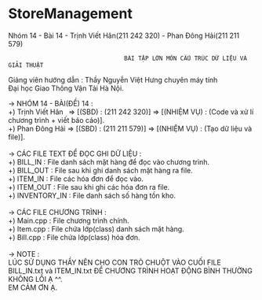 # StoreManagement
Nhóm 14 - Bài 14 - Trịnh Viết Hân(211 242 320) - Phan Đông Hải(211 211 579)

                                     BÀI TẬP LỚN MÔN CẤU TRÚC DỮ LIỆU VÀ GIẢI THUẬT
                                                      
Giảng viên hướng dẫn : Thầy Nguyễn Việt Hưng chuyên máy tính<br />
Đại học Giao Thông Vận Tải Hà Nội.  <br />                                                             
                                                                                                             
-> NHÓM 14 - BÀI(ĐỀ) 14 :<br />
  +) Trịnh Viết Hân&ensp; => [(SBD) : (211 242 320)] => [(NHIỆM VỤ) : (Code và xử lí chương trình + viết báo cáo)].<br />
  +) Phan Đông Hải  => [(SBD) : (211 211 579)] => [(NHIỆM VỤ) : (Tạo dữ liệu và file)].<br /> 
<br />
-> CÁC FILE TEXT ĐỂ ĐỌC GHI DỮ LIỆU :<br />
  +) BILL_IN      : File danh sách mặt hàng để đọc vào chương trình.<br />
  +) BILL_OUT     : File sau khi ghi danh sách mặt hàng ra file.<br />
  +) ITEM_IN      : File các hóa đơn để đọc vào.<br />
  +) ITEM_OUT     : File sau khi ghi các hóa đơn ra file.<br />
  +) INVENTORY_IN : File danh sách số hàng tồn kho.<br />
<br />
-> CÁC FILE CHƯƠNG TRÌNH : <br />
  +) Main.cpp : File chương trình chính.<br />
  +) Item.cpp : File chứa lớp(class) danh sách mặt hàng.<br />
  +) Bill.cpp : File chứa lớp(class) hóa đơn.<br />
<br />
-> NOTE :<br />
     LÚC SỬ DỤNG THẦY NÊN CHO CON TRỎ CHUỘT VÀO CUỐI FILE BILL_IN.txt và ITEM_IN.txt ĐỂ CHƯƠNG TRÌNH HOẠT ĐỘNG BÌNH THƯỜNG KHÔNG LỖI Ạ ^^. <br />
     EM CẢM ƠN Ạ.
